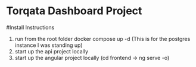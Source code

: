 # Torqata Dashboard Project

#Install Instructions
1. run from the root folder docker compose up -d (This is for the postgres instance I was standing up)
2. start up the api project locally
3. start up the angular project locally (cd frontend -> ng serve -o)